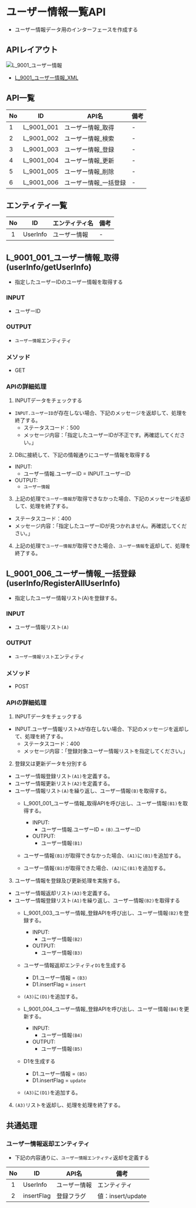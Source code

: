 # ユーザー情報一覧API
  - ユーザー情報データ用のインターフェースを作成する

## APIレイアウト
  ![L_9001_ユーザー情報](./image/L_9001_ユーザー情報.png)
  - [L_9001_ユーザー情報_XML](./xml/L_9001_ユーザー情報.drawio.xml)

## API一覧

| No | ID | API名 | 備考 | 
| --- | --- | --- | --- |
| 1   | L_9001_001 | ユーザー情報_取得 |-|
| 2   | L_9001_002 | ユーザー情報_検索 |-|
| 3   | L_9001_003 | ユーザー情報_登録 |-|
| 4   | L_9001_004 | ユーザー情報_更新 |-|
| 5   | L_9001_005 | ユーザー情報_削除 |-|
| 6   | L_9001_006 | ユーザー情報_一括登録 |-|

## エンティティ一覧

| No | ID | エンティティ名 | 備考 | 
| :---: | --- | --- | --- |
| 1   | UserInfo | ユーザー情報 |-|

## L_9001_001_ユーザー情報_取得 (userInfo/getUserInfo)
  - 指定したユーザーIDのユーザー情報を取得する

### INPUT
  - ユーザーID

### OUTPUT
  - `ユーザー情報`エンティティ

### メソッド
  - GET

### APIの詳細処理
1. INPUTデータをチェックする
  - `INPUT.ユーザーID`が存在しない場合、下記のメッセージを返却して、処理を終了する。
    - ステータスコード：500
    - メッセージ内容：「指定したユーザーIDが不正です。再確認してください。」

2. DBに接続して、下記の情報通りにユーザー情報を取得する
  - INPUT:
      - ユーザー情報.ユーザーID = INPUT.ユーザーID
  - OUTPUT:
    - `ユーザー情報`

3. 上記の処理で`ユーザー情報`が取得できなかった場合、下記のメッセージを返却して、処理を終了する。
  - ステータスコード：400
  - メッセージ内容：「指定したユーザーIDが見つかれません。再確認してください。」

4. 上記の処理で`ユーザー情報`が取得できた場合、`ユーザー情報`を返却して、処理を終了する。



## L_9001_006_ユーザー情報_一括登録 (userInfo/RegisterAllUserInfo)
  - 指定したユーザー情報リスト(A)を登録する。

### INPUT
  - ユーザー情報リスト`(A)`

### OUTPUT
  - `ユーザー情報リスト`エンティティ

### メソッド
  - POST

### APIの詳細処理

1. INPUTデータをチェックする
  - INPUT.ユーザー情報リスト`A`が存在しない場合、下記のメッセージを返却して、処理を終了する。
    - ステータスコード：400
    - メッセージ内容：「登録対象ユーザー情報リストを指定してください。」

2. 登録又は更新データを分別する
  - ユーザー情報登録リスト`(A1)`を定義する。
  - ユーザー情報更新リスト`(A2)`を定義する。
  - ユーザー情報リスト`(A)`を繰り返し、ユーザー情報`(B)`を取得する。
    - L_9001_001_ユーザー情報_取得APIを呼び出し、ユーザー情報`(B1)`を取得する。
      - INPUT:
        - ユーザー情報.ユーザーID = `(B)`.ユーザーID
      - OUTPUT:
         - ユーザー情報`(B1)`

    - ユーザー情報`(B1)`が取得できなかった場合、`(A1)`に`(B1)`を追加する。
    - ユーザー情報`(B1)`が取得できた場合、`(A2)`に`(B1)`を追加する。

3. ユーザー情報を登録及び更新処理を実施する。
  - ユーザー情報返却リスト`(A3)`を定義する。
  - ユーザー情報登録リスト`(A1)`を繰り返し、ユーザー情報`(B2)`を取得する
    - L_9001_003_ユーザー情報_登録APIを呼び出し、ユーザー情報`(B2)`を登録する。
      - INPUT:
        - ユーザー情報`(B2)`
      - OUTPUT:
         - ユーザー情報`(B3)`

    - ユーザー情報返却エンティティ`D1`を生成する
      - D1.ユーザー情報 = `(B3)`
      - D1.insertFlag = `insert`
    - `(A3)`に`(D1)`を追加する。

    - L_9001_004_ユーザー情報_登録APIを呼び出し、ユーザー情報`(B4)`を更新する。
      - INPUT:
        - ユーザー情報`(B4)`
      - OUTPUT:
         - ユーザー情報`(B5)`
    - D1を生成する
      - D1.ユーザー情報 = `(B5)`
      - D1.insertFlag = `update`
    - `(A3)`に`(D1)`を追加する。

4. `(A3)`リストを返却し、処理を処理を終了する。

## 共通処理
### ユーザー情報返却エンティティ
  - 下記の内容通りに、`ユーザー情報エンティティ`返却を定義する

  | No | ID | API名 | 備考 | 
  | :---: | --- | --- | --- |
  | 1   | UserInfo | ユーザー情報 |エンティティ|
  | 2   |insertFlag | 登録フラグ |値：insert/update|

